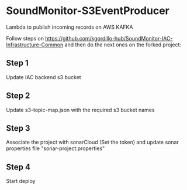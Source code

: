 # SoundMonitor-S3EventProducer

Lambda to publish incoming records on AWS KAFKA

Follow steps on https://github.com/kgordillo-hub/SoundMonitor-IAC-Infrastructure-Common and then do the next ones on the forked project:

## Step 1

Update IAC backend s3 bucket

## Step 2

Update s3-topic-map.json with the required s3 bucket names

## Step 3

Associate the project with sonarCloud (Set the token) and update sonar properties file "sonar-project.properties"

## Step 4

Start deploy


